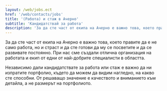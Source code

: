 ```yaml
---
layout: /web/jobs.ect
href: '/web/contacts/jobs'
title: '(Работа) и стаж в Ачерно'
subtitle: 'Кандидатствай за работа'
description: 'За да сте част от екипа на Ачерно е важно това, което правите да е не само работа, но и страст и да сте готови да му се посветите и да се развивате постоянно. При нас сме създали отлична организация на работата и екип от едни от най-добрите специалисти в областта.'
---
```

За да сте част от екипа на Ачерно е важно това, което правите да е не само работа, но и страст и да сте готови да му се посветите и да се развивате постоянно. При нас сме създали отлична организация на работата и екип от едни от най-добрите специалисти в областта.

Независимо дали кандидатствате за работа или стаж е важно да ни изпратите портфолио, където да можем да видим нагледно, на какво сте способни. От решаващо значение е качеството и вниманието към детайла, а не размерът на портфолиото.
